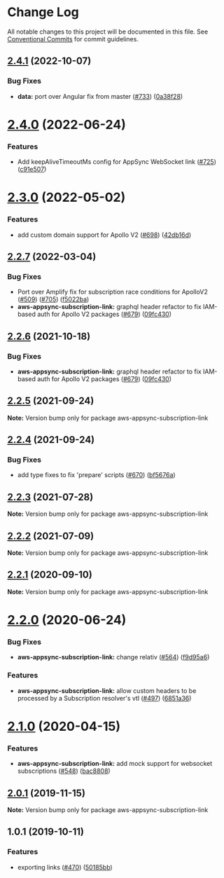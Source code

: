 # Change Log

All notable changes to this project will be documented in this file.
See [Conventional Commits](https://conventionalcommits.org) for commit guidelines.

<a name="2.4.1"></a>
## [2.4.1](https://github.com/awslabs/aws-mobile-appsync-sdk-js/compare/aws-appsync-subscription-link@2.4.0...aws-appsync-subscription-link@2.4.1) (2022-10-07)


### Bug Fixes

* **data:** port over Angular fix from master ([#733](https://github.com/awslabs/aws-mobile-appsync-sdk-js/issues/733)) ([0a38f28](https://github.com/awslabs/aws-mobile-appsync-sdk-js/commit/0a38f28))




<a name="2.4.0"></a>
# [2.4.0](https://github.com/awslabs/aws-mobile-appsync-sdk-js/compare/aws-appsync-subscription-link@2.3.0...aws-appsync-subscription-link@2.4.0) (2022-06-24)


### Features

* Add keepAliveTimeoutMs config for AppSync WebSocket link ([#725](https://github.com/awslabs/aws-mobile-appsync-sdk-js/issues/725)) ([c91e507](https://github.com/awslabs/aws-mobile-appsync-sdk-js/commit/c91e507))




<a name="2.3.0"></a>
# [2.3.0](https://github.com/awslabs/aws-mobile-appsync-sdk-js/compare/aws-appsync-subscription-link@2.2.7...aws-appsync-subscription-link@2.3.0) (2022-05-02)


### Features

* add custom domain support for Apollo V2 ([#698](https://github.com/awslabs/aws-mobile-appsync-sdk-js/issues/698)) ([42db16d](https://github.com/awslabs/aws-mobile-appsync-sdk-js/commit/42db16d))




<a name="2.2.7"></a>
## [2.2.7](https://github.com/awslabs/aws-mobile-appsync-sdk-js/compare/aws-appsync-subscription-link@2.2.5...aws-appsync-subscription-link@2.2.7) (2022-03-04)


### Bug Fixes

* Port over Amplify fix for subscription race conditions for ApolloV2 ([#509](https://github.com/awslabs/aws-mobile-appsync-sdk-js/issues/509)) ([#705](https://github.com/awslabs/aws-mobile-appsync-sdk-js/issues/705)) ([f5022ba](https://github.com/awslabs/aws-mobile-appsync-sdk-js/commit/f5022ba))
* **aws-appsync-subscription-link:** graphql header refactor to fix IAM-based auth for Apollo V2 packages ([#679](https://github.com/awslabs/aws-mobile-appsync-sdk-js/issues/679)) ([09fc430](https://github.com/awslabs/aws-mobile-appsync-sdk-js/commit/09fc430))




<a name="2.2.6"></a>
## [2.2.6](https://github.com/awslabs/aws-mobile-appsync-sdk-js/compare/aws-appsync-subscription-link@2.2.5...aws-appsync-subscription-link@2.2.6) (2021-10-18)


### Bug Fixes

* **aws-appsync-subscription-link:** graphql header refactor to fix IAM-based auth for Apollo V2 packages ([#679](https://github.com/awslabs/aws-mobile-appsync-sdk-js/issues/679)) ([09fc430](https://github.com/awslabs/aws-mobile-appsync-sdk-js/commit/09fc430))




<a name="2.2.5"></a>
## [2.2.5](https://github.com/awslabs/aws-mobile-appsync-sdk-js/compare/aws-appsync-subscription-link@2.2.4...aws-appsync-subscription-link@2.2.5) (2021-09-24)




**Note:** Version bump only for package aws-appsync-subscription-link

<a name="2.2.4"></a>
## [2.2.4](https://github.com/awslabs/aws-mobile-appsync-sdk-js/compare/aws-appsync-subscription-link@2.2.3...aws-appsync-subscription-link@2.2.4) (2021-09-24)


### Bug Fixes

* add type fixes to fix 'prepare' scripts ([#670](https://github.com/awslabs/aws-mobile-appsync-sdk-js/issues/670)) ([bf5676a](https://github.com/awslabs/aws-mobile-appsync-sdk-js/commit/bf5676a))




<a name="2.2.3"></a>
## [2.2.3](https://github.com/awslabs/aws-mobile-appsync-sdk-js/compare/aws-appsync-subscription-link@2.2.2...aws-appsync-subscription-link@2.2.3) (2021-07-28)




**Note:** Version bump only for package aws-appsync-subscription-link

<a name="2.2.2"></a>
## [2.2.2](https://github.com/awslabs/aws-mobile-appsync-sdk-js/compare/aws-appsync-subscription-link@2.2.1...aws-appsync-subscription-link@2.2.2) (2021-07-09)




**Note:** Version bump only for package aws-appsync-subscription-link

<a name="2.2.1"></a>
## [2.2.1](https://github.com/awslabs/aws-mobile-appsync-sdk-js/compare/aws-appsync-subscription-link@2.2.0...aws-appsync-subscription-link@2.2.1) (2020-09-10)




**Note:** Version bump only for package aws-appsync-subscription-link

<a name="2.2.0"></a>
# [2.2.0](https://github.com/awslabs/aws-mobile-appsync-sdk-js/compare/aws-appsync-subscription-link@2.1.0...aws-appsync-subscription-link@2.2.0) (2020-06-24)


### Bug Fixes

* **aws-appsync-subscription-link:** change relativ ([#564](https://github.com/awslabs/aws-mobile-appsync-sdk-js/issues/564)) ([f9d95a6](https://github.com/awslabs/aws-mobile-appsync-sdk-js/commit/f9d95a6))


### Features

* **aws-appsync-subscription-link:** allow custom headers to be processed by a Subscription resolver's vtl ([#497](https://github.com/awslabs/aws-mobile-appsync-sdk-js/issues/497)) ([6851a36](https://github.com/awslabs/aws-mobile-appsync-sdk-js/commit/6851a36))




<a name="2.1.0"></a>
# [2.1.0](https://github.com/awslabs/aws-mobile-appsync-sdk-js/compare/aws-appsync-subscription-link@2.0.1...aws-appsync-subscription-link@2.1.0) (2020-04-15)


### Features

* **aws-appsync-subscription-link:** add mock support for websocket subscriptions ([#548](https://github.com/awslabs/aws-mobile-appsync-sdk-js/issues/548)) ([bac8808](https://github.com/awslabs/aws-mobile-appsync-sdk-js/commit/bac8808))




<a name="2.0.1"></a>
## [2.0.1](https://github.com/awslabs/aws-mobile-appsync-sdk-js/compare/aws-appsync-subscription-link@1.0.1...aws-appsync-subscription-link@2.0.1) (2019-11-15)




**Note:** Version bump only for package aws-appsync-subscription-link

<a name="1.0.1"></a>
## 1.0.1 (2019-10-11)


### Features

* exporting links ([#470](https://github.com/awslabs/aws-mobile-appsync-sdk-js/issues/470)) ([50185bb](https://github.com/awslabs/aws-mobile-appsync-sdk-js/commit/50185bb))
